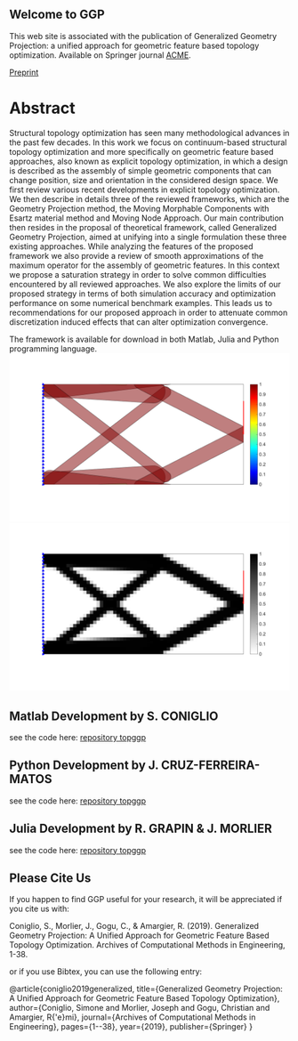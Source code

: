 ## Welcome to GGP

This web site is associated with the publication of Generalized Geometry Projection: a unified approach for geometric feature based topology optimization. Available on Springer journal [ACME](https://link.springer.com/article/10.1007/s11831-019-09362-8). 

[Preprint](https://hal.archives-ouvertes.fr/hal-02358693/document)

# Abstract
Structural topology optimization has seen many methodological advances in the past few decades. In this work we focus on continuum-based structural topology optimization and more specifically on geometric feature based approaches, also known as explicit topology optimization, in which a design is described as the assembly of simple geometric components that can change position, size and orientation in the considered design space. We first review various recent developments in explicit topology optimization. We then describe in details three of the reviewed frameworks, which are the Geometry Projection method, the Moving Morphable Components with Esartz material method and Moving Node Approach. Our main contribution then resides in the proposal of theoretical framework, called Generalized Geometry Projection, aimed at unifying into a single formulation these three existing approaches. While analyzing the features of the proposed framework we also provide a review of smooth approximations of the maximum operator for the assembly of geometric features. In this context we propose a saturation strategy in order to solve common difficulties encountered by all reviewed approaches. We also explore the limits of our proposed strategy in terms of both simulation accuracy and optimization performance on some numerical benchmark examples. This leads us to recommendations for our proposed approach in order to attenuate common discretization induced effects that can alter optimization convergence.

The framework is available for download in both Matlab, Julia and Python programming language.
![Example of component plot](26d.png)
![Example of density plot](26e.png)

## Matlab Development by S. CONIGLIO

see the code here:
[repository topggp](https://github.com/topggp/GGP-Matlab)

## Python Development by J. CRUZ-FERREIRA-MATOS 

see the code here:
[repository topggp](https://github.com/topggp/GGP-Python)

## Julia Development by R. GRAPIN & J. MORLIER

see the code here:
[repository topggp](https://github.com/topggp/GGP-JULIA)


## Please Cite Us

If you happen to find GGP useful for your research, it will be appreciated if you cite us with:

Coniglio, S., Morlier, J., Gogu, C., & Amargier, R. (2019). Generalized Geometry Projection: A Unified Approach for Geometric Feature Based Topology Optimization. Archives of Computational Methods in Engineering, 1-38.

or if you use Bibtex, you can use the following entry:

@article{coniglio2019generalized,
  title={Generalized Geometry Projection: A Unified Approach for Geometric Feature Based Topology Optimization},
  author={Coniglio, Simone and Morlier, Joseph and Gogu, Christian and Amargier, R{\'e}mi},
  journal={Archives of Computational Methods in Engineering},
  pages={1--38},
  year={2019},
  publisher={Springer}
}

